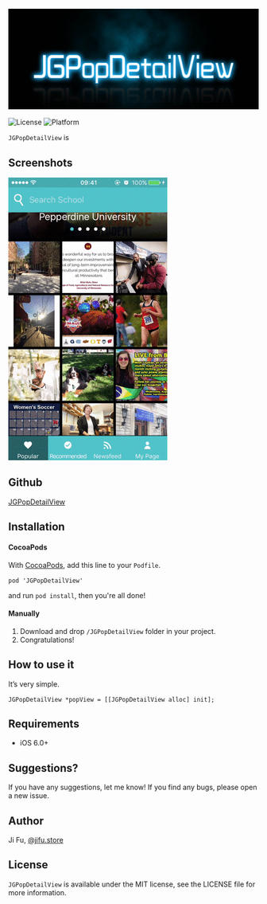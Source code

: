 ![JGPopDetailView](https://github.com/jgarrick1992/JGPopDetailView/blob/master/JGPopDetailView/JGPopDetailView/Res/JGPopDetailView.jpg)
<!--  
[![Build Status](https://travis-ci.org/jgarrick1992/JGPopDetailView.svg?branch=master)](https://travis-ci.org/jgarrick1992/JGPopDetailView)
-->
![License](https://img.shields.io/cocoapods/l/TWPhotoPicker.svg)
![Platform](https://img.shields.io/cocoapods/p/TWPhotoPicker.svg)

`JGPopDetailView` is 

## Screenshots
![JGPopDetailVIew](https://github.com/jgarrick1992/JGPopDetailView/blob/master/JGPopDetailView/JGPopDetailView/Res/JGPopDetailView.gif)

## Github
[JGPopDetailView](https://github.com/jgarrick1992/JGPopDetailView/)
## Installation

#### CocoaPods

With [CocoaPods](http://cocoapods.org/), add this line to your `Podfile`.
```
pod 'JGPopDetailView'
```

and run `pod install`, then you're all done!

#### Manually
1. Download and drop ```/JGPopDetailView``` folder in your project.  
2. Congratulations! 

## How to use it
It’s very simple. 
```objc
JGPopDetailView *popView = [[JGPopDetailView alloc] init];
```

## Requirements

- iOS 6.0+ 


## Suggestions?
If you have any suggestions, let me know! If you find any bugs, please open a new issue.

## Author

Ji Fu, [@jifu.store](http://www.jifu.store)

## License

`JGPopDetailView`  is available under the MIT license, see the LICENSE file for more information. 